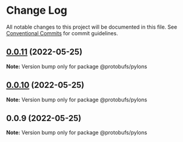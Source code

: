 # Change Log

All notable changes to this project will be documented in this file.
See [Conventional Commits](https://conventionalcommits.org) for commit guidelines.

## [0.0.11](https://github.com/cosmology-finance/proto-registry/compare/@protobufs/pylons@0.0.10...@protobufs/pylons@0.0.11) (2022-05-25)

**Note:** Version bump only for package @protobufs/pylons





## [0.0.10](https://github.com/cosmology-finance/proto-registry/compare/@protobufs/pylons@0.0.9...@protobufs/pylons@0.0.10) (2022-05-25)

**Note:** Version bump only for package @protobufs/pylons





## 0.0.9 (2022-05-25)

**Note:** Version bump only for package @protobufs/pylons
